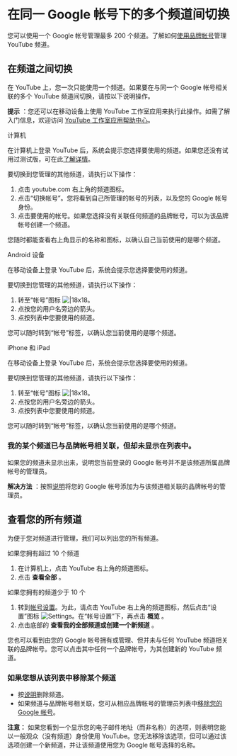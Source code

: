 # 在同一 Google 帐号下的多个频道间切换

您可以使用一个 Google 帐号管理最多 200 个频道。了解如何[使用品牌帐号](https://support.google.com/youtube/answer/4642409)管理 YouTube 频道。

## 在频道之间切换

在 YouTube 上，您一次只能使用一个频道。如果要在与同一个 Google 帐号相关联的多个 YouTube 频道间切换，请按以下说明操作。

**提示** ：您还可以在移动设备上使用 YouTube 工作室应用来执行此操作。如需了解入门信息，欢迎访问 [YouTube 工作室应用帮助中心](https://support.google.com/youtubecreatorstudio#topic=6048525)。

计算机 

在计算机上登录 YouTube 后，系统会提示您选择要使用的频道。如果您还没有试用过测试版，可在此[了解详情](https://support.google.com/youtube/answer/7477160)。

要切换到您管理的其他频道，请执行以下操作：

1. 点击 youtube.com 右上角的频道图标。
2. 点击“切换帐号”。您将看到自己所管理的帐号的列表，以及您的 Google 帐号身份。
3. 点击要使用的帐号。如果您选择没有关联任何频道的品牌帐号，可以为该品牌帐号创建一个频道。

您随时都能查看右上角显示的名称和图标，以确认自己当前使用的是哪个频道。

Android 设备


在移动设备上登录 YouTube 后，系统会提示您选择要使用的频道。

要切换到您管理的其他频道，请执行以下操作：

1. 转至“帐号”图标 ![|18x18](https://lh3.googleusercontent.com/NB5qyD2bwPLSxRz3L4RkFWHtTntWnKPJ5-jUmi5tToCc3-230ToGVw1WbpGWolgh2eT4=w18-h18)。
2. 点按您的用户名旁边的箭头。
3. 点按列表中您要使用的频道。

您可以随时转到“帐号”标签，以确认您当前使用的是哪个频道。


iPhone 和 iPad


在移动设备上登录 YouTube 后，系统会提示您选择要使用的频道。

要切换到您管理的其他频道，请执行以下操作：

1. 转至“帐号”图标 ![|18x18](https://lh3.googleusercontent.com/NB5qyD2bwPLSxRz3L4RkFWHtTntWnKPJ5-jUmi5tToCc3-230ToGVw1WbpGWolgh2eT4=w18-h18)。
2. 点按您的用户名旁边的箭头。
3. 点按列表中您要使用的频道。

您可以随时转到“帐号”标签，以确认您当前使用的是哪个频道。



### 我的某个频道已与品牌帐号相关联，但却未显示在列表中。

如果您的频道未显示出来，说明您当前登录的 Google 帐号并不是该频道所属品牌帐号的管理员。

**解决方法** ：按照[说明](https://support.google.com/youtube/answer/4628007)将您的 Google 帐号添加为与该频道相关联的品牌帐号的管理员。

## 查看您的所有频道

为便于您对频道进行管理，我们可以列出您的所有频道。

如果您拥有超过 10 个频道

1. 在计算机上，点击 YouTube 右上角的频道图标。
2. 点击 **查看全部** 。

如果您拥有的频道少于 10 个

1. 转到[帐号设置](https://www.youtube.com/account)。为此，请点击 YouTube 右上角的频道图标，然后点击“设置”图标 ![Settings](https://storage.googleapis.com/support-kms-prod/C5638FCBF16FF1DB7E20FAE5649949FF4FEF "Settings")。在“帐号设置”下，再点击 **概览** 。
2. 点击底部的 **查看我的全部频道或创建一个新频道** 。

 

您也可以看到由您的 Google 帐号拥有或管理、但并未与任何 YouTube 频道相关联的品牌帐号。您可以点击其中任何一个品牌帐号，为其创建新的 YouTube 频道。

### 如果您想从该列表中移除某个频道

* 按[说明](https://support.google.com/youtube/answer/55759)删除频道。
* 如果频道与品牌帐号相关联，您可从相应品牌帐号的管理员列表中[移除您的 Google 帐号](https://support.google.com/plus/answer/2380626)。

**注意：** 如果您看到一个显示您的电子邮件地址（而非名称）的选项，则表明您能以一般观众（没有频道）身份使用 YouTube。您无法移除该选项，但可以通过该选项创建一个新频道，并让该频道使用您为 Google 帐号选择的名称。